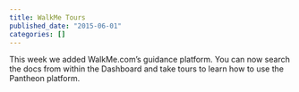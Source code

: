 ```yaml
---
title: WalkMe Tours
published_date: "2015-06-01"
categories: []
---
```

This week we added WalkMe.com’s guidance platform. You can now search the docs from within the Dashboard and take tours to learn how to use the Pantheon platform.
